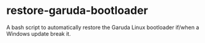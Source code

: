 # restore-garuda-bootloader
A bash script to automatically restore the Garuda Linux bootloader if/when a Windows update break it.
